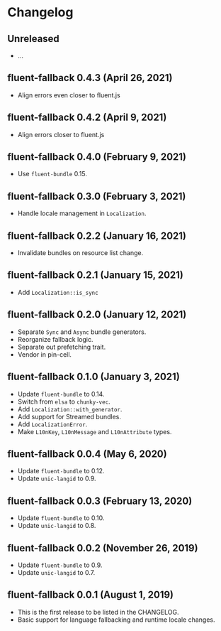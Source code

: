 # Changelog

## Unreleased

  - …

## fluent-fallback 0.4.3 (April 26, 2021)
  - Align errors even closer to fluent.js

## fluent-fallback 0.4.2 (April 9, 2021)
  - Align errors closer to fluent.js

## fluent-fallback 0.4.0 (February 9, 2021)
  - Use `fluent-bundle` 0.15.

## fluent-fallback 0.3.0 (February 3, 2021)
  - Handle locale management in `Localization`.

## fluent-fallback 0.2.2 (January 16, 2021)
  - Invalidate bundles on resource list change.

## fluent-fallback 0.2.1 (January 15, 2021)
  - Add `Localization::is_sync`

## fluent-fallback 0.2.0 (January 12, 2021)
  - Separate `Sync` and `Async` bundle generators.
  - Reorganize fallback logic.
  - Separate out prefetching trait.
  - Vendor in pin-cell.

## fluent-fallback 0.1.0 (January 3, 2021)
  - Update `fluent-bundle` to 0.14.
  - Switch from `elsa` to `chunky-vec`.
  - Add `Localization::with_generator`.
  - Add support for Streamed bundles.
  - Add `LocalizationError`.
  - Make `L10nKey`, `L10nMessage` and `L10nAttribute` types.

## fluent-fallback 0.0.4 (May 6, 2020)
  - Update `fluent-bundle` to 0.12.
  - Update `unic-langid` to 0.9.

## fluent-fallback 0.0.3 (February 13, 2020)
  - Update `fluent-bundle` to 0.10.
  - Update `unic-langid` to 0.8.

## fluent-fallback 0.0.2 (November 26, 2019)
  - Update `fluent-bundle` to 0.9.
  - Update `unic-langid` to 0.7.

## fluent-fallback 0.0.1 (August 1, 2019)

  - This is the first release to be listed in the CHANGELOG.
  - Basic support for language fallbacking and runtime locale changes.
